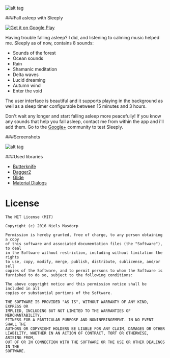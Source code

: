 ![alt tag](http://i.imgur.com/Uy9w5WN.jpg)

###Fall asleep with Sleeply

<a href="https://play.google.com/store/apps/details?id=com.nielsmasdorp.sleeply">
<img align="middle" alt="Get it on Google Play" src="http://steverichey.github.io/google-play-badge-svg/img/en_get.svg" />
</a>

Having trouble falling asleep? I did, and listening to calming music helped me.
Sleeply as of now, contains 8 sounds:

- Sounds of the forest
- Ocean sounds
- Rain
- Shamanic meditation
- Delta waves
- Lucid dreaming
- Autumn wind
- Enter the void

The user interface is beautiful and it supports playing in the background as well as a sleep timer configurable between 15 minutes and 3 hours.

Don't wait any longer and start falling asleep more peacefully!
If you know any sounds that help you fall asleep, contact me from within the app and i'll add them. Go to the [Google+](https://plus.google.com/communities/103127046711774033512) community to test Sleeply.

###Screenshots

![alt tag](http://i.imgur.com/aVeMHcr.jpg)

###Used libraries
* [Butterknife](https://github.com/JakeWharton/butterknife)
* [Dagger2](http://google.github.io/dagger/)
* [Glide](https://github.com/bumptech/glide)
* [Material Dialogs](https://github.com/afollestad/material-dialogs)

License
====
```
The MIT License (MIT)

Copyright (c) 2016 Niels Masdorp

Permission is hereby granted, free of charge, to any person obtaining a copy
of this software and associated documentation files (the "Software"), to deal
in the Software without restriction, including without limitation the rights
to use, copy, modify, merge, publish, distribute, sublicense, and/or sell
copies of the Software, and to permit persons to whom the Software is
furnished to do so, subject to the following conditions:

The above copyright notice and this permission notice shall be included in all
copies or substantial portions of the Software.

THE SOFTWARE IS PROVIDED "AS IS", WITHOUT WARRANTY OF ANY KIND, EXPRESS OR
IMPLIED, INCLUDING BUT NOT LIMITED TO THE WARRANTIES OF MERCHANTABILITY,
FITNESS FOR A PARTICULAR PURPOSE AND NONINFRINGEMENT. IN NO EVENT SHALL THE
AUTHORS OR COPYRIGHT HOLDERS BE LIABLE FOR ANY CLAIM, DAMAGES OR OTHER
LIABILITY, WHETHER IN AN ACTION OF CONTRACT, TORT OR OTHERWISE, ARISING FROM,
OUT OF OR IN CONNECTION WITH THE SOFTWARE OR THE USE OR OTHER DEALINGS IN THE
SOFTWARE.
```
